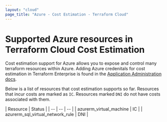 ```yaml
---
layout: "cloud"
page_title: "Azure - Cost Estimation - Terraform Cloud"
---
```


# Supported Azure resources in Terraform Cloud Cost Estimation

Cost estimation support for Azure allows you to expose and control many terraform resources within Azure. Adding Azure credenitals for cost estimation in Terraform Enterprise is found in the [Application Administration docs](/docs/enterprise/admin/integration.html).

Below is a list of resources that cost estimation supports so far. Resources that incur costs are marked as `IC`. Resources marked `DNI` do not have costs associated with them.

| Resource | Status |
| -- | -- | -- |
| azurerm_virtual_machine | IC |
| azurerm_sql_virtual_network_rule | DNI |